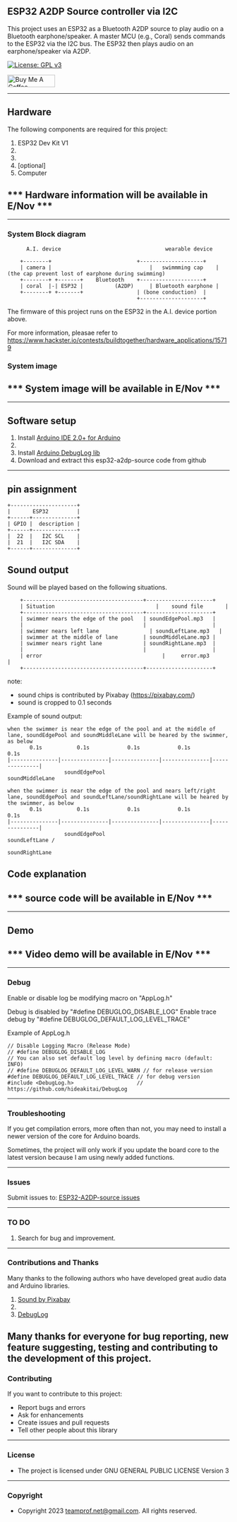 ## ESP32 A2DP Source controller via I2C
This project uses an ESP32 as a Bluetooth A2DP source to play audio on a Bluetooth earphone/speaker. A master MCU (e.g., Coral) sends commands to the ESP32 via the I2C bus. The ESP32 then plays audio on an earphone/speaker via A2DP.

[![License: GPL v3](https://img.shields.io/badge/License-GPL_v3-blue.svg)](https://github.com/teamprof/esp32-a2dp-source/blob/main/LICENSE)

<a href="https://www.buymeacoffee.com/teamprof" target="_blank"><img src="https://cdn.buymeacoffee.com/buttons/v2/default-yellow.png" alt="Buy Me A Coffee" style="height: 28px !important;width: 108px !important;" ></a>

---
## Hardware
The following components are required for this project:
1. ESP32 Dev Kit V1 
2. 
3. 
4. [optional]
5. Computer 
## *** Hardware information will be available in E/Nov ***

---
### System Block diagram
```
      A.I. device			                      wearable device
    
    +--------+                           +--------------------+
    | camera |			                     |   swimmming cap    | (the cap prevent lost of earphone during swimming)
    +--------+ +-------+    Bluetooth    +--------------------+
    | coral  |-| ESP32 |		  (A2DP)     | Bluetooth earphone |
    +--------+ +-------+                 | (bone conduction)  |
                                         +--------------------+

```
The firmware of this project runs on the ESP32 in the A.I. device portion above.

For more information, pleasae refer to https://www.hackster.io/contests/buildtogether/hardware_applications/15719


### System image 
## *** System image will be available in E/Nov ***

---
## Software setup
1. Install [Arduino IDE 2.0+ for Arduino](https://www.arduino.cc/en/Main/Software)
2. 
3. Install [Arduino DebugLog lib](https://www.arduino.cc/reference/en/libraries/debuglog/)
4. Download and extract this esp32-a2dp-source code from github 
---

## pin assignment
```
+---------------------+
|       ESP32         |
+------+--------------+
| GPIO |  description |
+------+--------------+
|  22  |   I2C SCL    |
|  21  |   I2C SDA    |
+------+--------------+
```

## Sound output
Sound will be played based on the following situations.
```
	+--------------------------------------+---------------------+
	| Situation			                       |    sound file       |
	+--------------------------------------+---------------------+
	| swimmer nears the edge of the pool   | soundEdgePool.mp3   |
 	|                                      |                     |
	| swimmer nears left lane	             | soundLeftLane.mp3   |
	| swimmer at the middle of lane	       | soundMiddleLane.mp3 |
	| swimmer nears right lane	           | soundRightLane.mp3  |
	|                                      |                     |
	| error				                         |     error.mp3       |
	+--------------------------------------+---------------------+
```
note:
* sound chips is contributed by Pixabay (https://pixabay.com/)
* sound is cropped to 0.1 seconds


Example of sound output:
```
when the swimmer is near the edge of the pool and at the middle of lane, soundEdgePool and soundMiddleLane will be heared by the swimmer, as below
       0.1s           0.1s            0.1s            0.1s            0.1s
|---------------|---------------|---------------|---------------|---------------|
                  soundEdgePool                                  soundMiddleLane

when the swimmer is near the edge of the pool and nears left/right lane, soundEdgePool and soundLeftLane/soundRightLane will be heared by the swimmer, as below
       0.1s           0.1s            0.1s            0.1s            0.1s
|---------------|---------------|---------------|---------------|---------------|
                  soundEdgePool                                  soundLeftLane /
                                                                 soundRightLane 
```


## Code explanation
## *** source code will be available in E/Nov ***

---

## Demo
## *** Video demo will be available in E/Nov ***


---
### Debug
Enable or disable log be modifying macro on "AppLog.h"

Debug is disabled by "#define DEBUGLOG_DISABLE_LOG"
Enable trace debug by "#define DEBUGLOG_DEFAULT_LOG_LEVEL_TRACE"

Example of AppLog.h
```
// Disable Logging Macro (Release Mode)
// #define DEBUGLOG_DISABLE_LOG
// You can also set default log level by defining macro (default: INFO)
// #define DEBUGLOG_DEFAULT_LOG_LEVEL_WARN // for release version
#define DEBUGLOG_DEFAULT_LOG_LEVEL_TRACE // for debug version
#include <DebugLog.h>                    // https://github.com/hideakitai/DebugLog
```
---
### Troubleshooting
If you get compilation errors, more often than not, you may need to install a newer version of the core for Arduino boards.

Sometimes, the project will only work if you update the board core to the latest version because I am using newly added functions.

---
### Issues
Submit issues to: [ESP32-A2DP-source issues](https://github.com/teamprof/esp32-a2dp-source/issues) 

---
### TO DO
1. Search for bug and improvement.
---

### Contributions and Thanks
Many thanks to the following authors who have developed great audio data and Arduino libraries.
1. [Sound by Pixabay](https://pixabay.com/)
2. 
3. [DebugLog](https://github.com/hideakitai/DebugLog)

Many thanks for everyone for bug reporting, new feature suggesting, testing and contributing to the development of this project.
---

### Contributing
If you want to contribute to this project:

- Report bugs and errors
- Ask for enhancements
- Create issues and pull requests
- Tell other people about this library
---

### License
- The project is licensed under GNU GENERAL PUBLIC LICENSE Version 3
---

### Copyright
- Copyright 2023 teamprof.net@gmail.com. All rights reserved.

